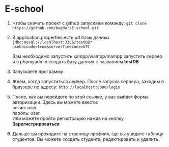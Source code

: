 # E-school

1. Чтобы скачать проект с github запускаем команду:
   ```git clone https://github.com/bagdwr/E-school.git```


2. В application.properties есть url базы данных
   ```jdbc:mysql://localhost:3306/testDB?useUnicode=true&serverTimezone=UTC```

   Вам необходимо запустить xampp/wampp/mampp запустить сервер и в phpmyadmin создать базу данных с названием **testDB**


3. Запускаете программу  


4. Ждём, когда запуститься сервер. После запуска сервера, заходим в браузере по адресу:
   ```http://localhost:8080/login``` 


6. После, как вы перейдете по этой ссылке, у вас выйдет форма авторизации. 
    Здесь вы можете ввести:<br>
    логин: user <br>
    пароль: user <br>
    Или можете пройти регистрацию нажав на кнопку **Зарегистрироваться**

7. Дальше вы проходите на страницу профиля, где вы увидите таблицу студентов. Вы можете создать студента, редактировать и удалить.
